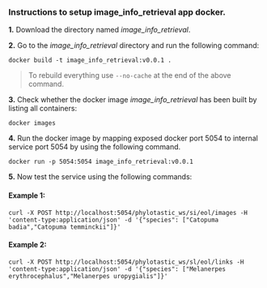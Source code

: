 ### Instructions to setup image_info_retrieval app docker. 

**1.** Download the directory named *image_info_retrieval*.

**2.** Go to the *image_info_retrieval* directory and run the following command:

``
docker build -t image_info_retrieval:v0.0.1 .
``
> To rebuild everything use `--no-cache` at the end of the above command.

**3.** Check whether the docker image *image_info_retrieval* has been built by listing all containers:

``
docker images
``

**4.**  Run the docker image by mapping exposed docker port 5054 to internal service port 5054 by using the following command. 


``
docker run -p 5054:5054 image_info_retrieval:v0.0.1
``

**5.** Now test the service using the following commands:

#### Example 1: 
``
curl -X POST http://localhost:5054/phylotastic_ws/si/eol/images -H 'content-type:application/json' -d '{"species": ["Catopuma badia","Catopuma temminckii"]}'
``

#### Example 2: 
``
curl -X POST http://localhost:5054/phylotastic_ws/sl/eol/links -H 'content-type:application/json' -d '{"species": ["Melanerpes erythrocephalus","Melanerpes uropygialis"]}'
``

